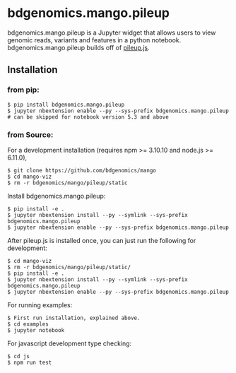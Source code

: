 # bdgenomics.mango.pileup

bdgenomics.mango.pileup is a Jupyter widget that allows users to view genomic reads, variants and features in a python notebook.
bdgenomics.mango.pileup builds off of [pileup.js](https://github.com/hammerlab/pileup.js).

## Installation 

### from pip:

    $ pip install bdgenomics.mango.pileup
    $ jupyter nbextension enable --py --sys-prefix bdgenomics.mango.pileup  # can be skipped for notebook version 5.3 and above


### from Source:

For a development installation (requires npm >= 3.10.10 and node.js >= 6.11.0),

    $ git clone https://github.com/bdgenomics/mango
    $ cd mango-viz
    $ rm -r bdgenomics/mango/pileup/static

Install bdgenomics.mango.pileup:

    $ pip install -e .
    $ jupyter nbextension install --py --symlink --sys-prefix bdgenomics.mango.pileup
    $ jupyter nbextension enable --py --sys-prefix bdgenomics.mango.pileup


After pileup.js is installed once, you can just run the following for development:

    $ cd mango-viz
    $ rm -r bdgenomics/mango/pileup/static/
    $ pip install -e .
    $ jupyter nbextension install --py --symlink --sys-prefix bdgenomics.mango.pileup
    $ jupyter nbextension enable --py --sys-prefix bdgenomics.mango.pileup

For running examples:

    $ First run installation, explained above.
    $ cd examples
    $ jupyter notebook


For javascript development type checking:

    $ cd js
    $ npm run test